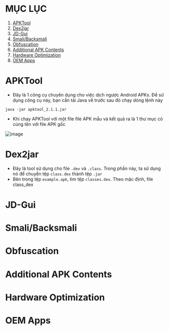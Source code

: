 # MỤC LỤC

1. [APKTool](#apktool)
2. [Dex2jar](#dex2jar)
3. [JD-Gui](#jd-gui)
4. [Smali/Backsmali](#smali-backsmali)
5. [Obfuscation](#obfuscation)
6. [Additional APK Contents](#additional-apk-contents)
7. [Hardware Optimization](#hardware-optimization)
8. [OEM Apps](#oem-apps)

# APKTool

- Đây là 1 công cụ chuyên dụng cho việc dịch ngược Android APKs. Để sử dụng công cụ này, bạn cần tải Java về trước sau đó chạy dòng lệnh này

```
java -jar apktool_2.1.1.jar
```

- Khi chạy APKTool với một file file APK mẫu và kết quả ra là 1 thư mục có cùng tên với file APK gốc

![image](https://github.com/user-attachments/assets/bae5e2f5-eb71-4c42-ad55-c2ca9a50e7de)

# Dex2jar

- Đây là tool sử dụng cho file `.dex` và `.class`. Trong phần này, ta sử dụng nó để chuyển tệp `class.dex` thành tệp `.jar`
- Bên trong tệp `example.apk`, tìm tệp `classes.dex`. Theo mặc định, file class_dex

# JD-Gui

# Smali/Backsmali

# Obfuscation

# Additional APK Contents

# Hardware Optimization

# OEM Apps
